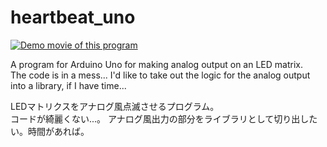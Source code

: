 # heartbeat_uno

[![Demo movie of this program](http://img.youtube.com/vi/0SSXZ2yQ1As/0.jpg)](https://www.youtube.com/watch?v=0SSXZ2yQ1As)

A program for Arduino Uno for making
analog output on an LED matrix.    
The code is in a mess...
I'd like to take out the logic for the analog output into a library,
if I have time...


LEDマトリクスをアナログ風点滅させるプログラム。    
コードが綺麗くない...。
アナログ風出力の部分をライブラリとして切り出したい。時間があれば。

